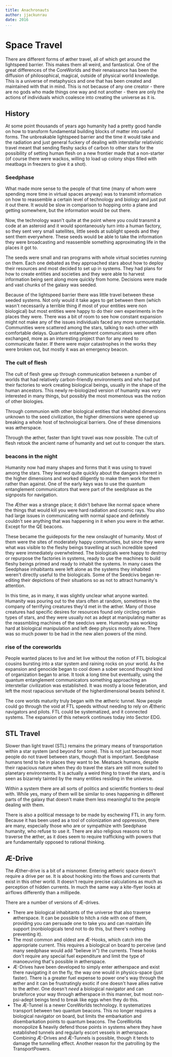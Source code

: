 ```yaml
---
title: Anachronauts
author: jjackunrau
date: 2016
...
```


# Space Travel

There are different forms of æther travel, all of which get around the lightspeed barrier. This makes them all weird, and fantastical. One of the great differences of the CoreWorlds and their renaissance has been the diffusion of philosophical, magical, outside of physical world knowledge. This is a universe of metaphysics and one that has been created and maintained with that in mind. This is not because of any one creator - there are no gods who made things one way and not another - there are only the actions of individuals which coalesce into creating the universe as it is.

## History

At some point thousands of years ago humanity had a pretty good handle on how to transform fundamental building blocks of matter into useful forms. The unbreakable lightspeed barrier and the time it would take and the radiation and just general fuckery of dealing with interstellar relativistic travel meant that sending fleshy sacks of carbon to other stars for the possibility of setting human flesh on a new frontier made that a non-starter (of course there were wackos, willing to load up colony ships filled with meatbags in freezers to give it a shot).

### Seedphase

What made more sense to the people of that time (many of whom were spending more time in virtual spaces anyway) was to transmit information on how to reassemble a certain level of technology and biology and just put it out there. It would be slow in comparison to hopping onto a plane and getting somewhere, but the information would be out there.

Now, the technology wasn't quite at the point where you could transmit a code at an asteroid and it would spontaneously turn into a human factory, so they sent very small satellites, little seeds at sublight speeds and they sent them everywhere. These seeds would be able to take the information they were broadcasting and reassemble something approximating life in the places it got to.

The seeds were small and ran programs with whole virtual societies running on them. Each one debated as they approached stars about how to deploy their resources and most decided to set up in systems. They had plans for how to create entities and societies and they were able to harvest information being sent along more quickly from home. Decisions were made and vast chunks of the galaxy was seeded.

Because of the lightspeed barrier there was little travel between these seeded systems. Not only would it take ages to get between them (which wasn't necessarily a terrible thing if most of your entities were non biological) but most entities were happy to do their own experiments in the places they were. There was a bit of room to see how constant expansion might not make any of the issues individuals faced any more surmountable. Communities were scattered among the stars, talking to each other with comfortable delays. Quantum entanglement communicators were often exchanged, more as an interesting project than for any need to communicate faster. If there were major catastrophes in the works they were broken out, but mostly it was an emergency beacon.

### The cult of flesh

The cult of flesh grew up through communication between a number of worlds that had relatively carbon-friendly environments and who had put their factories to work creating biological beings, usually in the shape of the human ancestors. This newly re-biologized version of humanity was very interested in many things, but possibly the most momentous was the notion of other biologies.

Through communion with other biological entities that inhabited dimensions unknown to the seed civilization, the higher dimensions were opened up breaking a whole host of technological barriers. One of these dimensions was ætherspace.

Through the æther, faster than light travel was now possible. The cult of flesh retook the ancient name of humanity and set out to conquer the stars.

### beacons in the night

Humanity now had many shapes and forms that it was using to travel among the stars. They learned quite quickly about the dangers inherent in the higher dimensions and worked diligently to make them work for them rather than against. One of the early keys was to use the quantum entanglement communicators that were part of the seedphase as the signposts for navigation. 

The Æther was a strange place; it didn't behave like normal space where the things that would kill you were hard radiation and cosmic rays. You also had large issues in communicating with normal space and definitely couldn't see anything that was happening in it when you were in the æther. Except for the QE beacons.

These became the guideposts for the new onslaught of humanity. Most of them were the sites of moderately happy communities, but since they were what was visible to the fleshy beings travelling at such incredible speed they were immediately overwhelmed. The biologicals were happy to destroy or repurpose the factories in systems, ready to use the machines to build fleshy beings primed and ready to inhabit the systems. In many cases the Seedphase inhabitants were left alone as the systems they inhabited weren't directly useful to the biologicals. Some of the Seedcivs began re-editing their depictions of their situations so as not to attract humanity's attention.

In this time, as in many, it was slightly unclear what anyone wanted. Humanity was pouring out to the stars often at random, sometimes in the company of terrifying creatures they'd met in the æther. Many of those creatures had specific desires for resources found only circling certain types of stars, and they were usually not as adept at manipulating matter as the reassmbling machines of the seedcivs were. Humanity was working hard at biological manipulation and left deep physics mostly alone. There was so much power to be had in the new alien powers of the mind. 

### rise of the coreworlds

People wanted places to live and let live without the notion of FTL biological cousins bursting into a star system and raining rocks on your world. As the expansion and genocide began to cool down a sober second thought kind of organization began to arise. It took a long time but eventually, using the quantum entanglement communicators something approaching an interstellar civilization was established. It was mostly a loose federation, and left the most rapacious servitude of the higherdimensional beasts behind it.

The core worlds maturity truly began with the ætheric tunnel. Now people could go through the void at FTL speeds without needing to rely on Ætheric navigators and pilots. FTL could be systematized, and it connected systems. The expansion of this network continues today into Sector EDG.

## STL Travel

Slower than light travel (STL) remains the primary means of transportation within a star system (and beyond for some). This is not just because most people do not travel between stars, though that is important. Seedphase humans tend to be in places they want to be. Meatsack humans, despite their rapacious nature when they do travel the stars are still more suited to planetary environments. It is actually a weird thing to travel the stars, and is seen as bizarrely tainted by the many entities residing in the universe.

Within a system there are all sorts of politics and scientific frontiers to deal with. While yes, many of them will be similar to ones happening in different parts of the galaxy that doesn't make them less meaningful to the people dealing with them.

There is also a political message to be made by eschewing FTL in any form. Because it has been used as a tool of colonization and oppression, there are many, especially those who are or sympathize with Seedphase humanity, who refuse to use it. There are also religious reasons not to traverse the æther, as it does seem to require trafficking with powers that are fundamentally opposed to rational thinking.

## Æ-Drive

The Æther-drive is a bit of a misnomer. Entering ætheric space doesn't require a drive per se. It is about hooking into the flows and currents that exist in this other world. It doesn't require precise calculations as much as perception of hidden currents. In much the same way a kite-flyer looks at airflows differently than a millipede.

There are a number of versions of Æ-drives. 

* There are biological inhabitants of the universe that also traverse ætherspace. It can be possible to hitch a ride with one of them, providing you can persuade one to take you and can maintain life support (nonbiologicals tend not to do this, but there's nothing preventing it).
* The most common and oldest are Æ-Hooks, which catch into the appropriate current. This requires a biological on board to perceive (and many seedphase would add "believe in") the currents. These hooks don't require any special fuel expenditure and limit the type of manoeuvring that's possible in ætherspace.
* Æ-Drives have been developed to simply enter ætherspace and exist there navigating it on the fly, the way one would in physics-space (just faster). There is a greater fuel expense to power one's way through the æther and it can be frustratingly exotic if one doesn't have allies native to the æther. One doesn't *need* a biological navigator and can bruteforce your way through ætherspace in this manner, but most non-psi-adept beings tend to break like eggs when they do this.
* The Æ-Tunnel is a newer CoreWorlds technology. It systematizes transport between two quantum beacons. This no longer requires a biological navigator on board, but limits the embarkation and disembarkation points to quantum beacons. The CoreWorlds monopolize & heavily defend those points in systems where they have established tunnels and regularly escort vessels in ætherspace. Combining Æ-Drives and Æ-Tunnels is possible, though it tends to damage the tunnelling effect. Another reason for the patrolling by the TransportPowers.

